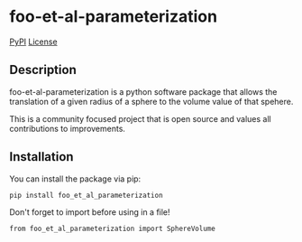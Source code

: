 # foo-et-al-parameterization

[PyPI](https://pypi.org/project/foo-et-al-parameterization/)
[License](https://github.com/aidangold/foo-et-al-parameterization/blob/master/LICENSE)

## Description

foo-et-al-parameterization is a python software package that allows the translation of a given radius of a sphere to the volume value of that spehere.

This is a community focused project that is open source and values all contributions to improvements.

## Installation

You can install the package via pip:

```bash
pip install foo_et_al_parameterization
```
Don't forget to import before using in a file!

```bash
from foo_et_al_parameterization import SphereVolume
```
